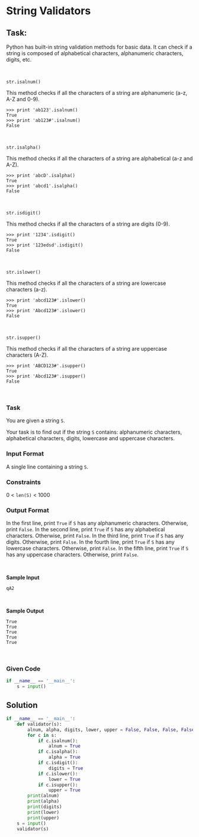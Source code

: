 # String Validators

## Task:

Python has built-in string validation methods for basic data. It can check if a string is composed of alphabetical characters, alphanumeric characters, digits, etc.

<br>

`str.isalnum()`

This method checks if all the characters of a string are alphanumeric (a-z, A-Z and 0-9).

```
>>> print 'ab123'.isalnum()
True
>>> print 'ab123#'.isalnum()
False
```


<br>

`str.isalpha()`

This method checks if all the characters of a string are alphabetical (a-z and A-Z).


```
>>> print 'abcD'.isalpha()
True
>>> print 'abcd1'.isalpha()
False
```


<br>

`str.isdigit()`

This method checks if all the characters of a string are digits (0-9).


```
>>> print '1234'.isdigit()
True
>>> print '123edsd'.isdigit()
False
```


<br>

`str.islower()`

This method checks if all the characters of a string are lowercase characters (a-z).

```
>>> print 'abcd123#'.islower()
True
>>> print 'Abcd123#'.islower()
False
```


<br>

`str.isupper()`

This method checks if all the characters of a string are uppercase characters (A-Z).

```
>>> print 'ABCD123#'.isupper()
True
>>> print 'Abcd123#'.isupper()
False
```

<br>

### Task

You are given a string `S`.

Your task is to find out if the string `S` contains: alphanumeric characters, alphabetical characters, digits, lowercase and uppercase characters.


### Input Format

A single line containing a string `S`.


### Constraints

0 < `len(S)` < 1000



### Output Format

In the first line, print `True` if `S`  has any alphanumeric characters. Otherwise, print `False`.
In the second line, print `True` if `S` has any alphabetical characters. Otherwise, print `False`.
In the third line, print `True` if `S` has any digits. Otherwise, print `False`.
In the fourth line, print `True` if `S` has any lowercase characters. Otherwise, print `False`.
In the fifth line, print `True` if `S` has any uppercase characters. Otherwise, print `False`.

<br>

**Sample Input**

```
qA2
```

<br>

**Sample Output**

```
True
True
True
True
True
```



<br>


### Given Code

```python
if __name__ == '__main__':
    s = input()
```


## Solution

```python
if __name__ == '__main__':
    def validator(s):
        alnum, alpha, digits, lower, upper = False, False, False, False, False
        for c in s:
            if c.isalnum():
                alnum = True
            if c.isalpha():
                alpha = True
            if c.isdigit():
                digits = True
            if c.islower():
                lower = True
            if c.isupper():
                upper = True
        print(alnum)
        print(alpha)
        print(digits)
        print(lower)
        print(upper)
    s = input()
    validator(s)
```
